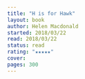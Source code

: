 ```yaml
---
title: "H is for Hawk"
layout: book
author: Helen Macdonald
started: 2018/03/22
read: 2018/03/22
status: read
rating: "★★★★★"
cover: 
pages: 300
---
```

